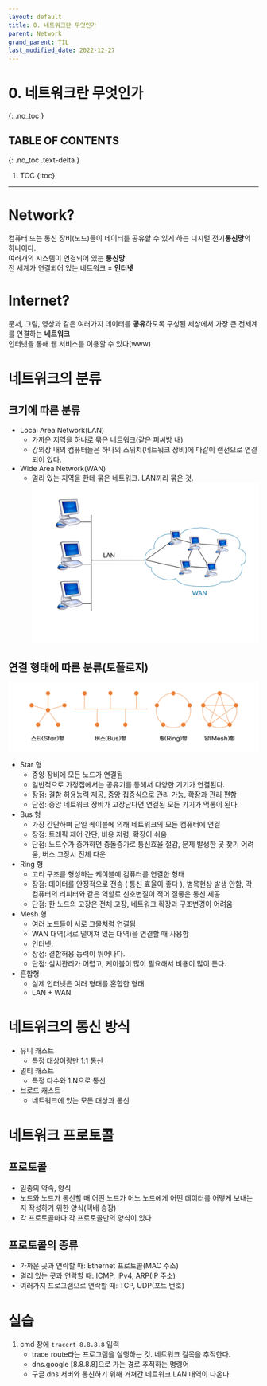 ```yaml
---
layout: default
title: 0. 네트워크란 무엇인가
parent: Network
grand_parent: TIL
last_modified_date: 2022-12-27
---
```


# 0. 네트워크란 무엇인가
{: .no_toc }

## TABLE OF CONTENTS
{: .no_toc .text-delta }

1. TOC
{:toc}

---
# Network?
컴퓨터 또는 통신 장비(노드)들이 데이터를 공유할 수 있게 하는 디지털 전기**통신망**의 하나이다.  
여러개의 시스템이 연결되어 있는 **통신망**.  
전 세계가 연결되어 있는 네트워크 = **인터넷**  

# Internet?
문서, 그림, 영상과 같은 여러가지 데이터를 **공유**하도록 구성된 세상에서 가장 큰 전세계를 연결하는 **네트워크**  
인터넷을 통해 웹 서비스를 이용할 수 있다(www)

# 네트워크의 분류
## 크기에 따른 분류
* Local Area Network(LAN)
  * 가까운 지역을 하나로 묶은 네트워크(같은 피씨방 내)
  * 강의장 내의 컴퓨터들은 하나의 스위치(네트워크 장비)에 다같이 랜선으로 연결되어 있다.
* Wide Area Network(WAN)
  * 멀리 있는 지역을 한데 묶은 네트워크. LAN끼리 묶은 것.
    ![LAN_WAN](../../../assets/images/LAN_WAN.png)

## 연결 형태에 따른 분류(토폴로지)
![network_topology](../../../assets/images/network_topology.png)
* Star 형
  * 중앙 장비에 모든 노드가 연결됨
  * 일반적으로 가정집에서는 공유기를 통해서 다양한 기기가 연결된다.
  * 장점: 결함 허용능력 제공, 중앙 집중식으로 관리 가능, 확장과 관리 편함
  * 단점: 중앙 네트워크 장비가 고장난다면 연결된 모든 기기가 먹통이 된다.
* Bus 형
  * 가장 간단하며 단일 케이블에 의해 네트워크의 모든 컴퓨터에 연결
  * 장점: 트레픽 제어 간단, 비용 저렴, 확장이 쉬움
  * 단점: 노드수가 증가하면 충돌증가로 통신효율 절감, 문제 발생한 곳 찾기 어려움, 버스 고장시 전체 다운
* Ring 형
  * 고리 구조를 형성하는 케이블에 컴퓨터를 연결한 형태
  * 장점: 데이터를 안정적으로 전송 ( 통신 효율이 좋다 ), 병목현상 발생 안함, 각 컴퓨터의 리피터와 같은 역할로 신호변질이 적어 질좋은 통신 제공
  * 단점: 한 노드의 고장은 전체 고장, 네트워크 확장과 구조변경이 어려움
* Mesh 형
  * 여러 노드들이 서로 그물처럼 연결됨
  * WAN 대역(서로 떨어져 있는 대역)을 연결할 때 사용함
  * 인터넷.
  * 장점: 결함허용 능력이 뛰어나다.
  * 단점: 설치관리가 어렵고, 케이블이 많이 필요해서 비용이 많이 든다.
* 혼합형
  * 실제 인터넷은 여러 형태를 혼합한 형태
  * LAN + WAN

# 네트워크의 통신 방식
* 유니 캐스트
  * 특정 대상이랑만 1:1 통신
* 멀티 캐스트
  * 특정 다수와 1:N으로 통신
* 브로드 캐스트
  * 네트워크에 있는 모든 대상과 통신

# 네트워크 프로토콜
## 프로토콜
  * 일종의 약속, 양식
  * 노드와 노드가 통신할 때 어떤 노드가 어느 노드에게 어떤 데이터를 어떻게 보내는지 작성하기 위한 양식(택배 송장)
  * 각 프로토콜마다 각 프로토콜만의 양식이 있다
## 프로토콜의 종류
* 가까운 곳과 연락할 때: Ethernet 프로토콜(MAC 주소)
* 멀리 있는 곳과 연락할 때: ICMP, IPv4, ARP(IP 주소)
* 여러가지 프로그램으로 연락할 때: TCP, UDP(포트 번호)

# 실습
1. cmd 창에 `tracert 8.8.8.8` 입력
    * trace route라는 프로그램을 실행하는 것. 네트워크 길목을 추적한다.
    * dns.google [8.8.8.8]으로 가는 경로 추적하는 명령어
    * 구글 dns 서버와 통신하기 위해 거쳐간 네트워크 LAN 대역이 나온다.